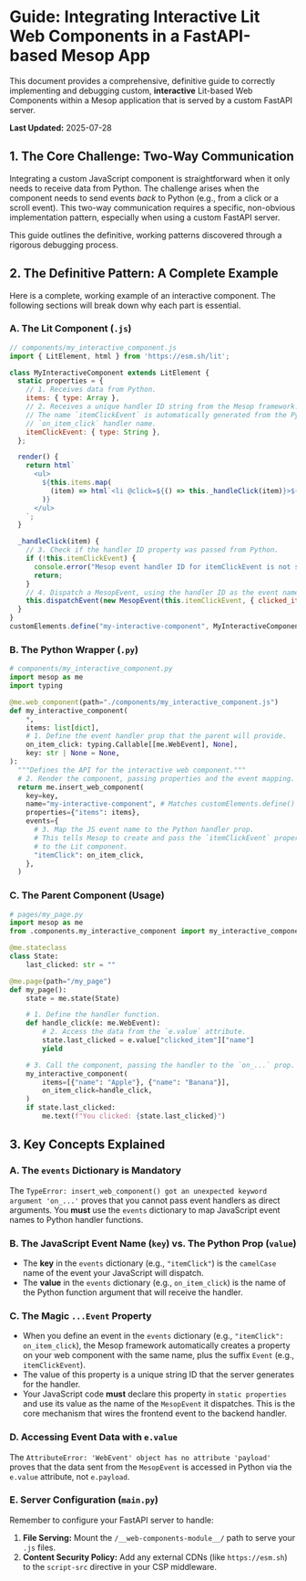 # Guide: Integrating Interactive Lit Web Components in a FastAPI-based Mesop App

This document provides a comprehensive, definitive guide to correctly implementing and debugging custom, **interactive** Lit-based Web Components within a Mesop application that is served by a custom FastAPI server.

**Last Updated:** 2025-07-28

## 1. The Core Challenge: Two-Way Communication

Integrating a custom JavaScript component is straightforward when it only needs to receive data from Python. The challenge arises when the component needs to send events *back* to Python (e.g., from a click or a scroll event). This two-way communication requires a specific, non-obvious implementation pattern, especially when using a custom FastAPI server.

This guide outlines the definitive, working patterns discovered through a rigorous debugging process.

## 2. The Definitive Pattern: A Complete Example

Here is a complete, working example of an interactive component. The following sections will break down why each part is essential.

### A. The Lit Component (`.js`)

```javascript
// components/my_interactive_component.js
import { LitElement, html } from 'https://esm.sh/lit';

class MyInteractiveComponent extends LitElement {
  static properties = {
    // 1. Receives data from Python.
    items: { type: Array },
    // 2. Receives a unique handler ID string from the Mesop framework.
    // The name `itemClickEvent` is automatically generated from the Python
    // `on_item_click` handler name.
    itemClickEvent: { type: String },
  };

  render() {
    return html`
      <ul>
        ${this.items.map(
          (item) => html`<li @click=${() => this._handleClick(item)}>${item.name}</li>`
        )}
      </ul>
    `;
  }

  _handleClick(item) {
    // 3. Check if the handler ID property was passed from Python.
    if (!this.itemClickEvent) {
      console.error("Mesop event handler ID for itemClickEvent is not set.");
      return;
    }
    // 4. Dispatch a MesopEvent, using the handler ID as the event name.
    this.dispatchEvent(new MesopEvent(this.itemClickEvent, { clicked_item: item }));
  }
}
customElements.define("my-interactive-component", MyInteractiveComponent);
```

### B. The Python Wrapper (`.py`)

```python
# components/my_interactive_component.py
import mesop as me
import typing

@me.web_component(path="./components/my_interactive_component.js")
def my_interactive_component(
    *,
    items: list[dict],
    # 1. Define the event handler prop that the parent will provide.
    on_item_click: typing.Callable[[me.WebEvent], None],
    key: str | None = None,
):
  """Defines the API for the interactive web component."""
  # 2. Render the component, passing properties and the event mapping.
  return me.insert_web_component(
    key=key,
    name="my-interactive-component", # Matches customElements.define()
    properties={"items": items},
    events={
      # 3. Map the JS event name to the Python handler prop.
      # This tells Mesop to create and pass the `itemClickEvent` property
      # to the Lit component.
      "itemClick": on_item_click,
    },
  )
```

### C. The Parent Component (Usage)

```python
# pages/my_page.py
import mesop as me
from .components.my_interactive_component import my_interactive_component

@me.stateclass
class State:
    last_clicked: str = ""

@me.page(path="/my_page")
def my_page():
    state = me.state(State)

    # 1. Define the handler function.
    def handle_click(e: me.WebEvent):
        # 2. Access the data from the `e.value` attribute.
        state.last_clicked = e.value["clicked_item"]["name"]
        yield

    # 3. Call the component, passing the handler to the `on_...` prop.
    my_interactive_component(
        items=[{"name": "Apple"}, {"name": "Banana"}],
        on_item_click=handle_click,
    )
    if state.last_clicked:
        me.text(f"You clicked: {state.last_clicked}")
```

## 3. Key Concepts Explained

### A. The `events` Dictionary is Mandatory

The `TypeError: insert_web_component() got an unexpected keyword argument 'on_...'` proves that you cannot pass event handlers as direct arguments. You **must** use the `events` dictionary to map JavaScript event names to Python handler functions.

### B. The JavaScript Event Name (`key`) vs. The Python Prop (`value`)

-   The **key** in the `events` dictionary (e.g., `"itemClick"`) is the `camelCase` name of the event your JavaScript will dispatch.
-   The **value** in the `events` dictionary (e.g., `on_item_click`) is the name of the Python function argument that will receive the handler.

### C. The Magic `...Event` Property

-   When you define an event in the `events` dictionary (e.g., `"itemClick": on_item_click`), the Mesop framework automatically creates a property on your web component with the same name, plus the suffix `Event` (e.g., `itemClickEvent`).
-   The value of this property is a unique string ID that the server generates for the handler.
-   Your JavaScript code **must** declare this property in `static properties` and use its value as the name of the `MesopEvent` it dispatches. This is the core mechanism that wires the frontend event to the backend handler.

### D. Accessing Event Data with `e.value`

The `AttributeError: 'WebEvent' object has no attribute 'payload'` proves that the data sent from the `MesopEvent` is accessed in Python via the `e.value` attribute, not `e.payload`.

### E. Server Configuration (`main.py`)

Remember to configure your FastAPI server to handle:
1.  **File Serving:** Mount the `/__web-components-module__/` path to serve your `.js` files.
2.  **Content Security Policy:** Add any external CDNs (like `https://esm.sh`) to the `script-src` directive in your CSP middleware.
